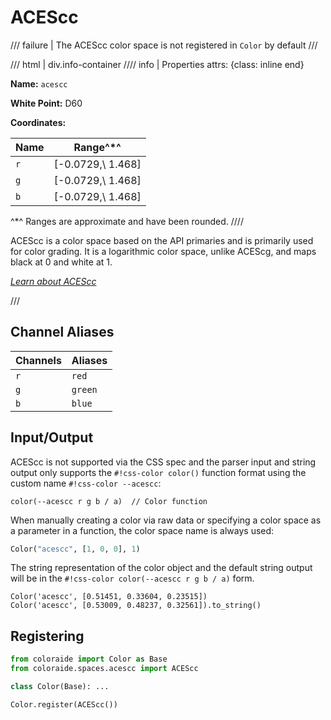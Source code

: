 # ACEScc

/// failure | The ACEScc color space is not registered in `Color` by default
///

/// html | div.info-container
//// info | Properties
    attrs: {class: inline end}

**Name:** `acescc`

**White Point:** D60

**Coordinates:**

Name | Range^\*^
---- | -----
`r`  | [-0.0729,\ 1.468]
`g`  | [-0.0729,\ 1.468]
`b`  | [-0.0729,\ 1.468]

^\*^ Ranges are approximate and have been rounded.
////

ACEScc is a color space based on the API primaries and is primarily used for color grading. It is a logarithmic color
space, unlike ACEScg, and maps black at 0 and white at 1.

_[Learn about ACEScc](https://docs.acescentral.com/specifications/acescc/)_

///

## Channel Aliases

Channels | Aliases
-------- | -------
`r`      | `red`
`g`      | `green`
`b`      | `blue`

## Input/Output

ACEScc is not supported via the CSS spec and the parser input and string output only supports the
`#!css-color color()` function format using the custom name `#!css-color --acescc`:

```css-color
color(--acescc r g b / a)  // Color function
```

When manually creating a color via raw data or specifying a color space as a parameter in a function, the color
space name is always used:

```py
Color("acescc", [1, 0, 0], 1)
```

The string representation of the color object and the default string output will be in the
`#!css-color color(--acescc r g b / a)` form.

```playground
Color('acescc', [0.51451, 0.33604, 0.23515])
Color('acescc', [0.53009, 0.48237, 0.32561]).to_string()
```

## Registering

```py
from coloraide import Color as Base
from coloraide.spaces.acescc import ACEScc

class Color(Base): ...

Color.register(ACEScc())
```
